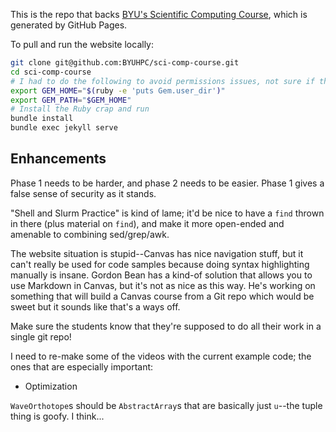 This is the repo that backs [BYU's Scientific Computing Course](https://byuhpc.github.io/sci-comp-course/), which is generated by GitHub Pages.

To pull and run the website locally:

```bash
git clone git@github.com:BYUHPC/sci-comp-course.git
cd sci-comp-course
# I had to do the following to avoid permissions issues, not sure if that's a setup problem on my end
export GEM_HOME="$(ruby -e 'puts Gem.user_dir')"
export GEM_PATH="$GEM_HOME"
# Install the Ruby crap and run
bundle install
bundle exec jekyll serve
```



## Enhancements

Phase 1 needs to be harder, and phase 2 needs to be easier. Phase 1 gives a false sense of security as it stands.

"Shell and Slurm Practice" is kind of lame; it'd be nice to have a `find` thrown in there (plus material on `find`), and make it more open-ended and amenable to combining sed/grep/awk.

The website situation is stupid--Canvas has nice navigation stuff, but it can't really be used for code samples because doing syntax highlighting manually is insane. Gordon Bean has a kind-of solution that allows you to use Markdown in Canvas, but it's not as nice as this way. He's working on something that will build a Canvas course from a Git repo which would be sweet but it sounds like that's a ways off.

Make sure the students know that they're supposed to do all their work in a single git repo!

I need to re-make some of the videos with the current example code; the ones that are especially important:

- Optimization

`WaveOrthotope`s should be `AbstractArray`s that are basically just `u`--the tuple thing is goofy. I think...
